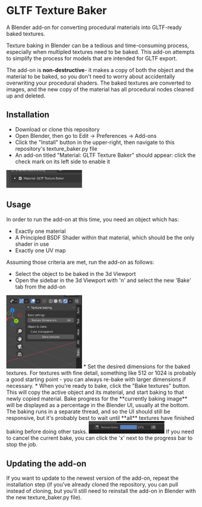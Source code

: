 # GLTF Texture Baker

A Blender add-on for converting procedural materials into GLTF-ready baked textures.

Texture baking in Blender can be a tedious and time-consuming process, especially when multipled textures need to be baked. This add-on attempts to simplify the process for models that are intended for GLTF export. 

The add-on is **non-destructive**- it makes a copy of both the object and the material to be baked, so you don't need to worry about accidentally overwriting your procedural shaders. The baked textures are converted to images, and the new copy of the material has all procedural nodes cleaned up and deleted.

## Installation

* Download or clone this repository
* Open Blender, then go to Edit -> Preferences -> Add-ons
* Click the "Install" button in the upper-right, then navigate to this repository's texture_baker.py file
* An add-on titled "Material: GLTF Texture Baker" should appear: click the check mark on its left side to enable it
<img src="./images/addon_checkbox.jpg" alt="addon checkbox" width="200"/>

## Usage
In order to run the add-on at this time, you need an object which has:
* Exactly one material
* A Principled BSDF Shader within that material, which should be the only shader in use
* Exactly one UV map

Assuming those criteria are met, run the add-on as follows:
* Select the object to be baked in the 3d Viewport
* Open the sidebar in the 3d Viewport with 'n' and select the new 'Bake' tab from the add-on
<img src="./images/bake_sidebar.jpg" alt="texture baking sidebar" width="200"/>
* Set the desired dimensions for the baked textures. For textures with fine detail, something like 512 or 1024 is probably a good starting point - you can always re-bake with larger dimensions if necessary.
* When you're ready to bake, click the "Bake textures" button. This will copy the active object and its material, and start baking to that newly copied material. 
Bake progress for the **currently baking image** will be displayed as a percentage in the Blender UI, usually at the bottom. The baking runs in a separate thread, and so the UI should still be responsive, but it's probably best to wait until **all** textures have finished baking before doing other tasks.
<img src="./images/bake_progress.jpg" alt="bake progress" width="200"/>
If you need to cancel the current bake, you can click the 'x' next to the progress bar to stop the job.

## Updating the add-on

If you want to update to the newest version of the add-on, repeat the installation step (if you've already cloned the repository, you can pull instead of cloning, but you'll still need to reinstall the add-on in Blender with the new texture_baker.py file).